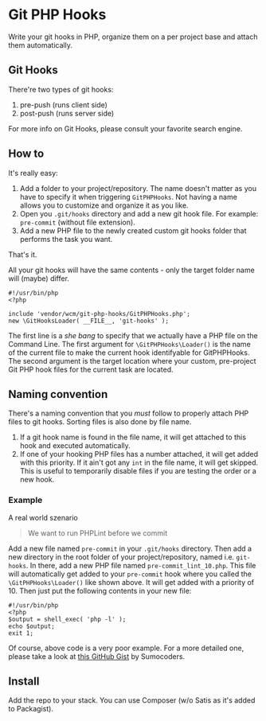 # Git PHP Hooks

Write your git hooks in PHP, organize them on a per project base and attach them automatically.

## Git Hooks

There're two types of git hooks:

 1. pre-push (runs client side)
 1. post-push (runs server side)

For more info on Git Hooks, please consult your favorite search engine.

## How to

It's really easy:

 1. Add a folder to your project/repository. The name doesn't matter as you have to specify
 it when triggering `GitPHPHooks`. Not having a name allows you to customize and organize it as you like.
 1. Open you `.git/hooks` directory and add a new git hook file. For example: `pre-commit`
 (without file extension).
 1. Add a new PHP file to the newly created custom git hooks folder that performs the task you want.

That's it.

All your git hooks will have the same contents - only the target folder name will (maybe) differ.

	#!/usr/bin/php
	<?php

	include 'vendor/wcm/git-php-hooks/GitPHPHooks.php';
	new \GitHooksLoader( __FILE__, 'git-hooks' );

The first line is a _she bang_ to specify that we actually have a PHP file on the Command Line.
The first argument for `\GitPHPHooks\Loader()` is the name of the current file to make the
current hook identifyable for GitPHPHooks. The second argument is the target location where your
custom, pre-project Git PHP hook files for the current task are located.

## Naming convention

There's a naming convention that you _must_ follow to properly attach PHP files to git hooks.
Sorting files is also done by file name.

 1. If a git hook name is found in the file name, it will get attached to this hook
 and executed automatically.
 1. If one of your hooking PHP files has a number attached, it will get added with this priority.
 If it ain't got any `int` in the file name, it will get skipped. This is useful to temporarily
 disable files if you are testing the order or a new hook.

### Example

A real world szenario

> We want to run PHPLint before we commit

Add a new file named `pre-commit` in your `.git/hooks` directory. Then add a new directory in the
root folder of your project/repository, named i.e. `git-hooks`. In there, add a new PHP file
named `pre-commit_lint_10.php`. This file will automatically get added to your `pre-commit` hook
where you called the `\GitPHPHooks\Loader()` like shown above. It will get added with a priority
of 10. Then just put the following contents in your new file:

	#!/usr/bin/php
	<?php
    $output = shell_exec( 'php -l' );
    echo $output;
    exit 1;

Of course, above code is a very poor example. For a more detailed one, please take a look
at [this GitHub Gist](https://github.com/sumocoders/snippets/blob/master/git/hooks/lint) by Sumocoders.

## Install

Add the repo to your stack. You can use Composer (w/o Satis as it's added to Packagist).
